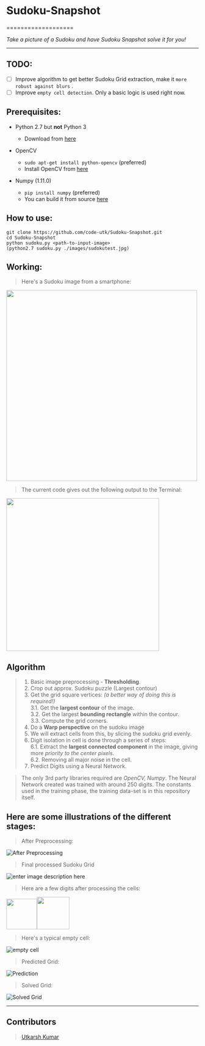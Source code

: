 # Sudoku-Snapshot
===================

*Take a picture of a Sudoku and have Sudoku Snapshot solve it for you!*

----------
 TODO:
---------
 - [ ] Improve algorithm to get better Sudoku Grid extraction, make it `more robust against blurs` .
 - [ ] Improve `empty cell detection`. Only a basic logic is used right now.
 
Prerequisites:
-------------

- Python 2.7 but __not__ Python 3
    - Download from [here](https://www.python.org/downloads/)

- OpenCV
    - `sudo apt-get install python-opencv` (preferred)
    - Install OpenCV from [here](http://opencv.org/downloads.html) 

- Numpy (1.11.0)
    - `pip install numpy` (preferred)
    - You can build it from source [here](https://github.com/numpy/numpy)

How to use: 
----------
    git clone https://github.com/code-utk/Sudoku-Snapshot.git
    cd Sudoku-Snapshot
    python sudoku.py <path-to-input-image>
    (python2.7 sudoku.py ./images/sudokutest.jpg)
    
Working:
-------
> Here's a Sudoku image from a smartphone:

<img src="images/sudoku.jpg" width=500>
</br>

> The current code gives out the following output to the Terminal:

<img src="images/solved_grid.png" width=400>

Algorithm
-------------

 > 1. Basic image preprocessing - **Thresholding**.
 > 2. Crop out approx. Sudoku puzzle (Largest contour)
 > 3. Get the grid square vertices: *(a better way of doing this is required!)* </br>
   3.1. Get the **largest contour** of the image.</br>
   3.2. Get the largest **bounding rectangle** within the contour.</br>
   3.3. Compute the grid corners. 
> 4. Do a **Warp perspective** on the sudoku image
> 5. We will extract cells from this, by slicing the sudoku grid evenly.
> 6. Digit isolation in cell is done through a series of steps: </br>
    6.1. Extract the **largest connected component** in the image, giving more *priority to the center pixels*. </br>
    6.2. Removing all major noise in the cell. 
> 7.  Predict Digits using a Neural Network. 

> The only 3rd party libraries required are  *OpenCV, Numpy*. The Neural Network created was trained with around 250 digits. The constants used in the training phase, the training data-set is in this repository itself. 


Here are some illustrations of the different stages:
-------

> After Preprocessing:

![After Preprocessing](images/threshold.jpg)

> Final processed Sudoku Grid

![enter image description here](images/final.jpg)

> Here are a few digits after processing the cells:

<img src="images/three.png" width=80><img src="images/eight.png" width=85>

> Here's a typical empty cell:

![empty cell](images/emptycell.png)

>  Predicted Grid:

![Prediction](images/extracted_grid.png)

> Solved Grid:

![Solved Grid](images/solved_grid.png)

----------
Contributors
------------------

> [Utkarsh Kumar](https://github.com/codenow-99) </br>
